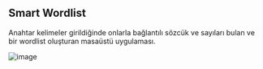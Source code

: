 ## Smart Wordlist
Anahtar kelimeler girildiğinde onlarla bağlantılı sözcük ve sayıları bulan ve bir wordlist oluşturan masaüstü uygulaması.

![image](https://github.com/friea/smart_wordlist/assets/48139735/ec36abc0-eaa1-42aa-8f15-b2241625c9df)
